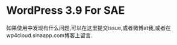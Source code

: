 WordPress 3.9 For SAE 
=================

如果使用中发现有什么问题,可以在这里提交issue,或者微博at我,或者在wp4cloud.sinaapp.com博客上留言.